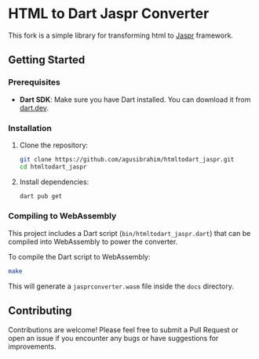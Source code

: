 # HTML to Dart Jaspr Converter

This fork is a simple library for transforming html to [Jaspr](https://github.com/schultek/jaspr) framework. 

## Getting Started

### Prerequisites

- **Dart SDK**: Make sure you have Dart installed. You can download it from [dart.dev](https://dart.dev/get-dart).

### Installation

1. Clone the repository:

   ```bash
   git clone https://github.com/agusibrahim/htmltodart_jaspr.git
   cd htmltodart_jaspr
   ```

2. Install dependencies:
   ```bash
   dart pub get
   ```

### Compiling to WebAssembly

This project includes a Dart script (`bin/htmltodart_jaspr.dart`) that can be compiled into WebAssembly to power the converter. 

To compile the Dart script to WebAssembly:
```bash
make
```

   This will generate a `jasprconverter.wasm` file inside the `docs` directory.


## Contributing

Contributions are welcome! Please feel free to submit a Pull Request or open an issue if you encounter any bugs or have suggestions for improvements.
